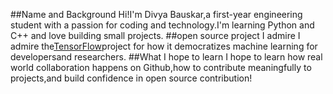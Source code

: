 ##Name and Background 
Hi!I'm Divya Bauskar,a first-year engineering student with a passion for coding and technology.I'm learning Python and C++ and love building small projects.
##open source project I admire
I admire the[TensorFlow](https://github.com/tensorflow/tensorflow)project for how it democratizes machine learning for developersand researchers.
##What I hope to learn
I hope to learn how real world collaboration happens on Github,how to contribute meaningfully to projects,and build confidence in open source contribution!
